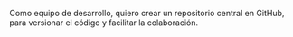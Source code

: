 Como equipo de desarrollo, quiero crear un repositorio central en GitHub, para versionar el código y facilitar la colaboración.